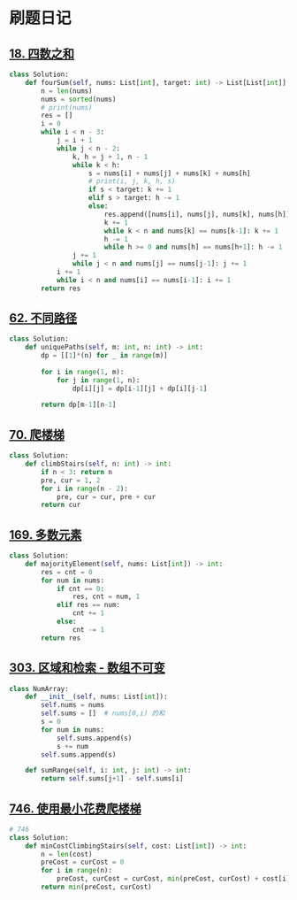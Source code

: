 # 刷题日记

## [18. 四数之和](https://leetcode-cn.com/problems/4sum/)
```python
class Solution:
    def fourSum(self, nums: List[int], target: int) -> List[List[int]]:
        n = len(nums)
        nums = sorted(nums)
        # print(nums)
        res = []
        i = 0
        while i < n - 3:
            j = i + 1
            while j < n - 2:
                k, h = j + 1, n - 1
                while k < h:
                    s = nums[i] + nums[j] + nums[k] + nums[h]
                    # print(i, j, k, h, s)
                    if s < target: k += 1
                    elif s > target: h -= 1
                    else:
                        res.append([nums[i], nums[j], nums[k], nums[h]])
                        k += 1
                        while k < n and nums[k] == nums[k-1]: k += 1
                        h -= 1
                        while h >= 0 and nums[h] == nums[h+1]: h -= 1
                j += 1
                while j < n and nums[j] == nums[j-1]: j += 1
            i += 1
            while i < n and nums[i] == nums[i-1]: i += 1
        return res
```

## [62. 不同路径](https://leetcode-cn.com/problems/unique-paths/)
```python
class Solution:
    def uniquePaths(self, m: int, n: int) -> int:
        dp = [[1]*(n) for _ in range(m)]
        
        for i in range(1, m):
            for j in range(1, n):
                dp[i][j] = dp[i-1][j] + dp[i][j-1]
        
        return dp[m-1][n-1]
```

## [70. 爬楼梯](https://leetcode-cn.com/problems/climbing-stairs/description/)
```python
class Solution:
    def climbStairs(self, n: int) -> int:
        if n < 3: return n
        pre, cur = 1, 2
        for i in range(n - 2):
            pre, cur = cur, pre + cur
        return cur
```

## [169. 多数元素](https://leetcode-cn.com/problems/majority-element/)
```python
class Solution:
    def majorityElement(self, nums: List[int]) -> int:
        res = cnt = 0
        for num in nums:
            if cnt == 0:
                res, cnt = num, 1
            elif res == num:
                cnt += 1
            else:
                cnt -= 1
        return res
```

## [303. 区域和检索 - 数组不可变](https://leetcode-cn.com/problems/range-sum-query-immutable/)
```python
class NumArray:
    def __init__(self, nums: List[int]):
        self.nums = nums
        self.sums = []  # nums[0,i) 的和
        s = 0
        for num in nums:
            self.sums.append(s)
            s += num
        self.sums.append(s)

    def sumRange(self, i: int, j: int) -> int:
        return self.sums[j+1] - self.sums[i]
```

## [746. 使用最小花费爬楼梯](https://leetcode-cn.com/problems/min-cost-climbing-stairs/)

```python
# 746
class Solution:
    def minCostClimbingStairs(self, cost: List[int]) -> int:
        n = len(cost)
        preCost = curCost = 0
        for i in range(n):
            preCost, curCost = curCost, min(preCost, curCost) + cost[i]
        return min(preCost, curCost)
```
